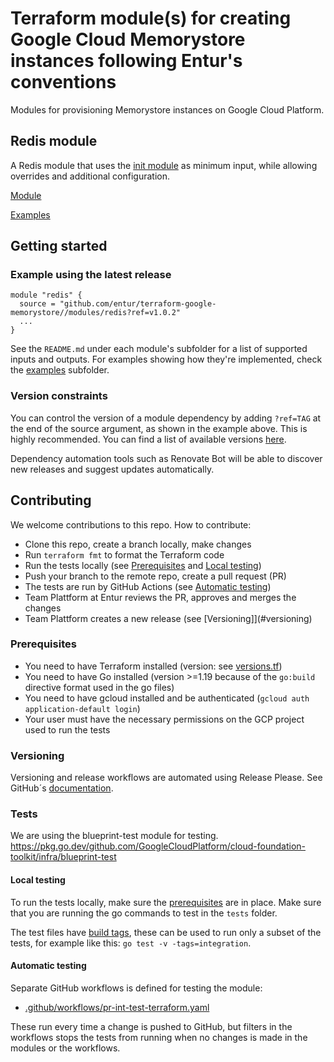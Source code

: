 # Terraform module(s) for creating Google Cloud Memorystore instances following Entur's conventions

Modules for provisioning Memorystore instances on Google Cloud Platform.

## Redis module

A Redis module that uses the [init module](https://github.com/entur/terraform-google-init) as minimum input, while allowing overrides and additional configuration.

[Module](modules/redis)

[Examples](examples)

## Getting started

<!-- ci: x-release-please-start-version -->
### Example using the latest release

```
module "redis" {
  source = "github.com/entur/terraform-google-memorystore//modules/redis?ref=v1.0.2"
  ...
}
```
<!-- ci: x-release-please-end -->

See the `README.md` under each module's subfolder for a list of supported inputs and outputs. For examples showing how they're implemented, check the [examples](examples) subfolder.

### Version constraints

You can control the version of a module dependency by adding `?ref=TAG` at the end of the source argument, as shown in the example above. This is highly recommended. You can find a list of available versions [here](https://github.com/entur/terraform-google-memorystore/releases).

Dependency automation tools such as Renovate Bot will be able to discover new releases and suggest updates automatically.

## Contributing

We welcome contributions to this repo. How to contribute:

* Clone this repo, create a branch locally, make changes
* Run `terraform fmt` to format the Terraform code
* Run the tests locally (see [Prerequisites](#prerequisites) and [Local testing](#local-testing))
* Push your branch to the remote repo, create a pull request (PR)
* The tests are run by GitHub Actions (see [Automatic testing](#automatic-testing))
* Team Plattform at Entur reviews the PR, approves and merges the changes
* Team Plattform creates a new release (see [Versioning]](#versioning)

### Prerequisites

* You need to have Terraform installed (version: see [versions.tf](modules/bucket/versions.tf))
* You need to have Go installed (version >=1.19 because of the `go:build` directive format used in the go files)
* You need to have gcloud installed and be authenticated (`gcloud auth application-default login`)
* Your user must have the necessary permissions on the GCP project used to run the tests

### Versioning

Versioning and release workflows are automated using Release Please. See GitHub´s [documentation](https://github.com/googleapis/release-please#release-please).

### Tests

We are using the blueprint-test module for testing. https://pkg.go.dev/github.com/GoogleCloudPlatform/cloud-foundation-toolkit/infra/blueprint-test

#### Local testing

To run the tests locally, make sure the [prerequisites](#prerequisites) are in place. Make sure that you are running the go commands to test in the `tests` folder.

The test files have [build tags](https://medium.com/@tharun208/build-tags-in-go-f21ccf44a1b8), these can be used to run only a subset of the tests, for example like this: `go test -v -tags=integration`.

#### Automatic testing

Separate GitHub workflows is defined for testing the module:

* [.github/workflows/pr-int-test-terraform.yaml](.github/workflows/pr-int-test-terraform.yaml)

These run every time a change is pushed to GitHub, but filters in the workflows stops the tests from running when no changes is made in the modules or the workflows.
